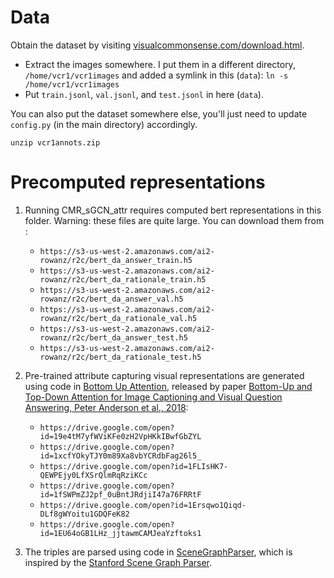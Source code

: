 # Data

Obtain the dataset by visiting [visualcommonsense.com/download.html](https://visualcommonsense.com/download.html). 
 - Extract the images somewhere. I put them in a different directory, `/home/vcr1/vcr1images` and added a symlink in this (`data`): `ln -s /home/vcr1/vcr1images`
 - Put `train.jsonl`, `val.jsonl`, and `test.jsonl` in here (`data`).
 
You can also put the dataset somewhere else, you'll just need to update `config.py` (in the main directory) accordingly.
```
unzip vcr1annots.zip
```

# Precomputed representations
1. Running CMR_sGCN_attr requires computed bert representations in this folder. Warning: these files are quite large. You can download them from :
    * `https://s3-us-west-2.amazonaws.com/ai2-rowanz/r2c/bert_da_answer_train.h5`
    * `https://s3-us-west-2.amazonaws.com/ai2-rowanz/r2c/bert_da_rationale_train.h5`
    * `https://s3-us-west-2.amazonaws.com/ai2-rowanz/r2c/bert_da_answer_val.h5`
    * `https://s3-us-west-2.amazonaws.com/ai2-rowanz/r2c/bert_da_rationale_val.h5`
    * `https://s3-us-west-2.amazonaws.com/ai2-rowanz/r2c/bert_da_answer_test.h5`
    * `https://s3-us-west-2.amazonaws.com/ai2-rowanz/r2c/bert_da_rationale_test.h5`

2. Pre-trained attribute capturing visual representations are generated using code in [Bottom Up Attention](https://github.com/peteanderson80/bottom-up-attention), released by paper [Bottom-Up and Top-Down Attention for Image Captioning and Visual Question Answering, Peter Anderson et al., 2018](https://arxiv.org/abs/1707.07998):
    * `https://drive.google.com/open?id=19e4tM7yfWViKFe0zH2VpHKkIBwfGbZYL`
    * `https://drive.google.com/open?id=1xcfYOkyTJY0m89Xa8vbYCRdbFag26l5_`
    * `https://drive.google.com/open?id=1FLIsHK7-QEWPEjy0LfXSrQlmRqRziKCc`
    * `https://drive.google.com/open?id=1fSWPmZJ2pf_0uBntJRdjiI47a76FRRtF`
    * `https://drive.google.com/open?id=1Ersqwo1Qiqd-DLf8gWYoitu1GDQFeK82`
    * `https://drive.google.com/open?id=1EU64oGB1LHz_jjtawmCAMJeaYzftoks1`

3. The triples are parsed using code in [SceneGraphParser](https://github.com/vacancy/SceneGraphParser), which is inspired by the [Stanford Scene Graph Parser](https://nlp.stanford.edu/software/scenegraph-parser.shtml). 
